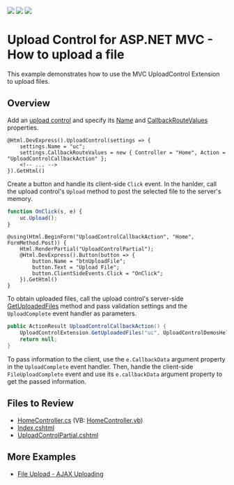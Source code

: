 <!-- default badges list -->
![](https://img.shields.io/endpoint?url=https://codecentral.devexpress.com/api/v1/VersionRange/128553151/14.2.3%2B)
[![](https://img.shields.io/badge/Open_in_DevExpress_Support_Center-FF7200?style=flat-square&logo=DevExpress&logoColor=white)](https://supportcenter.devexpress.com/ticket/details/E4381)
[![](https://img.shields.io/badge/📖_How_to_use_DevExpress_Examples-e9f6fc?style=flat-square)](https://docs.devexpress.com/GeneralInformation/403183)
<!-- default badges end -->
# Upload Control for ASP.NET MVC - How to upload a file

This example demonstrates how to use the MVC UploadControl Extension to upload files.

## Overview

Add an [upload control](https://docs.devexpress.com/AspNetMvc/DevExpress.Web.Mvc.UploadControlExtension) and specify its [Name](https://docs.devexpress.com/AspNetMvc/DevExpress.Web.Mvc.SettingsBase.Name) and [CallbackRouteValues](https://docs.devexpress.com/AspNetMvc/DevExpress.Web.Mvc.UploadControlSettings.CallbackRouteValues) properties.

```cshtml
@Html.DevExpress().UploadControl(settings => {
    settings.Name = "uc";
    settings.CallbackRouteValues = new { Controller = "Home", Action = "UploadControlCallbackAction" };
    <!-- ... -->
}).GetHtml()
```

Create a button and handle its client-side `Click` event. In the hanlder, call the upload control's `Upload` method to post the selected file to the server's memory.

```js
function OnClick(s, e) {
    uc.Upload();
}
```

```cshtml
@using(Html.BeginForm("UploadControlCallbackAction", "Home", FormMethod.Post)) {
    Html.RenderPartial("UploadControlPartial");
    @Html.DevExpress().Button(button => {
        button.Name = "btnUploadFile";
        button.Text = "Upload File";
        button.ClientSideEvents.Click = "OnClick";
    }).GetHtml()
}
```

To obtain uploaded files, call the upload control's server-side [GetUploadedFiles](https://docs.devexpress.com/AspNetMvc/DevExpress.Web.Mvc.UploadControlExtension.GetUploadedFiles.overloads) method and pass validation settings and the `UploadComplete` event handler as parameters.

```cs
public ActionResult UploadControlCallbackAction() {
    UploadControlExtension.GetUploadedFiles("uc", UploadControlDemosHelper.ValidationSettings, UploadControlDemosHelper.uc_FileUploadComplete);
    return null;
}
```

To pass information to the client, use the `e.CallbackData` argument property in the `UploadComplete` event handler. Then, handle the client-side `FileUploadComplete` event and use its `e.callbackData` argument property to get the passed information.

## Files to Review

* [HomeController.cs](./CS/Controllers/HomeController.cs) (VB: [HomeController.vb](./VB/Controllers/HomeController.vb))
* [Index.cshtml](./CS/Views/Home/Index.cshtml)
* [UploadControlPartial.cshtml](./CS/Views/Home/UploadControlPartial.cshtml)

## More Examples

* [File Upload - AJAX Uploading](https://demos.devexpress.com/MVCxFileManagerAndUploadDemos/UploadControl/DragAndDrop)
